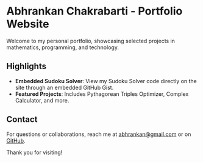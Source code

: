 # Abhrankan Chakrabarti - Portfolio Website

Welcome to my personal portfolio, showcasing selected projects in mathematics, programming, and technology.

## Highlights
- **Embedded Sudoku Solver**: View my Sudoku Solver code directly on the site through an embedded GitHub Gist.
- **Featured Projects**: Includes Pythagorean Triples Optimizer, Complex Calculator, and more.

## Contact
For questions or collaborations, reach me at [abhrankan@gmail.com](mailto:abhrankan@gmail.com) or on [GitHub](https://github.com/Abhrankan-Chakrabarti).

Thank you for visiting!
